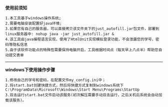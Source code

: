 **使用前须知**

	1.本工具基于windows操作系统;
	2.需要电脑安装配置好java环境;
	3.如果您有自己的服务器，可以直接拷贝该文件夹下的just_autofill.jar包文件，部署到linux服务器中: nohup java -jar just_autofill.jar &
	4.该工具由java编程语言实现，使用了HtmlUnit实现模拟登录功能，不会泄露您的学号，密码等隐私信息 
	5.由于该软件功能点的特殊性需要保持电脑开启，工具根据时间点（每天早上八点半）帮助您自动提交表单

******************************************************************************************************************************************************

**windows下使用操作步骤**

	1.修改自己的学号和密码，在配置文件my_config.ini中；
	2.将start.bat创建快捷方式，然后将快捷方式复制到windows系统下C:\ProgramData\Microsoft\Windows\Start Menu\Programs\StartUp
	3.双击运行start.bat文件启动该服务(初次解压需要手动双击运行，之后关机后系统会自动加载该服务)。



 